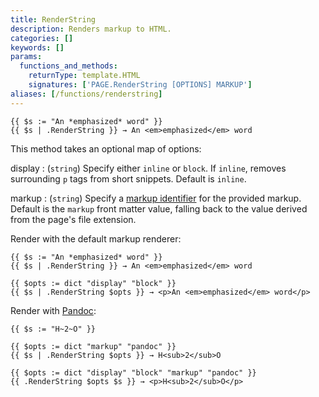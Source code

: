 ```yaml
---
title: RenderString
description: Renders markup to HTML.
categories: []
keywords: []
params:
  functions_and_methods:
    returnType: template.HTML
    signatures: ['PAGE.RenderString [OPTIONS] MARKUP']
aliases: [/functions/renderstring]
---
```


```go-html-template
{{ $s := "An *emphasized* word" }}
{{ $s | .RenderString }} → An <em>emphasized</em> word
```

This method takes an optional map of options:

display
: (`string`) Specify either `inline` or `block`. If `inline`, removes surrounding `p` tags from short snippets. Default is `inline`.

markup
: (`string`) Specify a [markup identifier] for the provided markup. Default is the `markup` front matter value, falling back to the value derived from the page's file extension.

Render with the default markup renderer:

```go-html-template
{{ $s := "An *emphasized* word" }}
{{ $s | .RenderString }} → An <em>emphasized</em> word

{{ $opts := dict "display" "block" }}
{{ $s | .RenderString $opts }} → <p>An <em>emphasized</em> word</p>
```

Render with [Pandoc]:

```go-html-template
{{ $s := "H~2~O" }}

{{ $opts := dict "markup" "pandoc" }}
{{ $s | .RenderString $opts }} → H<sub>2</sub>O

{{ $opts := dict "display" "block" "markup" "pandoc" }}
{{ .RenderString $opts $s }} → <p>H<sub>2</sub>O</p>
```

[markup identifier]: /content-management/formats/#classification
[pandoc]: https://www.pandoc.org/
